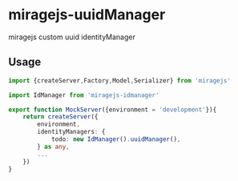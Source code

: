 # miragejs-uuidManager
miragejs custom uuid identityManager


## Usage
```typescript
import {createServer,Factory,Model,Serializer} from 'miragejs'

import IdManager from 'miragejs-idmanager'

export function MockServer({environment = 'development'}){
    return createServer({
        environment,
        identityManagers: {
            todo: new IdManager().uuidManager(),
        } as any,
        ...
    })
}
```